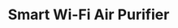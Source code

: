 ---
date_added: 2023-08-19
vendor: Meross
title: Smart Wi-Fi Air Purifier
category: aircomfort
zigbeemodel: ['MAP100']
compatible: [wifi]
mlink: https://www.meross.com/en-gc/smart-air-purifier/homekit-air-purifier/112
---